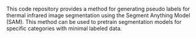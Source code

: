 This code repository provides a method for generating pseudo labels for thermal infrared image segmentation using the Segment Anything Model (SAM). 
This method can be used to pretrain segmentation models for specific categories with minimal labeled data.
